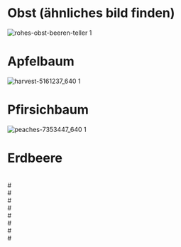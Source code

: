 # Obst (ähnliches bild finden)
![rohes-obst-beeren-teller 1](https://github.com/ArthurFleck35x/Web-Engineering-1/assets/152798623/6561660f-7da5-4c7f-bf60-414ca841f9a3)
<br />
# Apfelbaum
![harvest-5161237_640 1](https://github.com/ArthurFleck35x/Web-Engineering-1/assets/152798623/07acd993-f761-4fbf-b0b4-8cc4cfed01d4)
<br />
# Pfirsichbaum
![peaches-7353447_640 1](https://github.com/ArthurFleck35x/Web-Engineering-1/assets/152798623/1757d06d-b46a-4368-abcb-f2b0cd9765fd)
<br />
# Erdbeere
<br />
#
<br />
#
<br />
#
<br />
#
<br />
#
<br />
#
<br />
#
<br />
#
